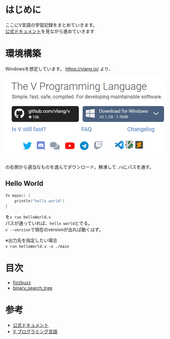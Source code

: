 # はじめに

ここにV言語の学習記録をまとめていきます。  
[公式ドキュメント](https://github.com/vlang/v/blob/master/doc/docs.md)を見ながら進めていきます

# 環境構築
Windowsを想定しています。
https://vlang.io/ より、

![V言語のホームページ画像](./readme_image/V-lang_install.png)

の右側から適当なものを選んでダウンロード。解凍して`./v`にパスを通す。

## Hello World

```v
fn main() {
    println("hello world")
}
```

を`v run helloWorld.v`  
パスが通っていれば、`hello world`とでる。  
`v --version`で現在のversionが出れば動くはず。

※出力先を指定したい場合  
`v run helloWorld.v -o ./main`

# 目次

- [fizzbuzz](./dev/fizzbuzz/fizzbuzz.md)
- [binary_search_tree](./dev/binary_search_tree/binary_search_tree.md)

# 参考
- [公式ドキュメント](https://github.com/vlang/v/blob/master/doc/docs.md)
- [V プログラミング言語](https://qiita.com/MikuroXina/items/be3d4d9198cab32aed64)